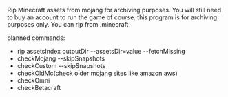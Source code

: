 Rip Minecraft assets from mojang for archiving purposes. You will still need to buy an account to run the game of course. this program is for archiving purposes only. You can rip from .minecraft

planned commands:
- rip assetsIndex outputDir --assetsDir=value --fetchMissing
- checkMojang --skipSnapshots
- checkCustom --skipSnapshots
- checkOldMc(check older mojang sites like amazon aws)
- checkOmni
- checkBetacraft
